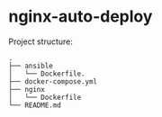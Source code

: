 # nginx-auto-deploy

Project structure:
```
.
├── ansible
│   └── Dockerfile.
├── docker-compose.yml
├── nginx
│   └── Dockerfile
└── README.md
